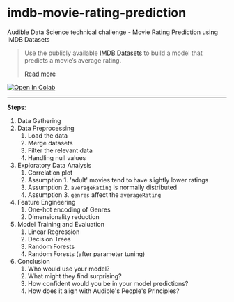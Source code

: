 # imdb-movie-rating-prediction
Audible Data Science technical challenge - Movie Rating Prediction using IMDB Datasets

> Use the publicly available [IMDB Datasets](https://www.imdb.com/interfaces/) to build a model that predicts a movie’s average rating.
>
> [Read more](./Audible_DS_TakeHome.pdf)

<a target="_blank" href="https://colab.research.google.com/github/jyok117/imdb-movie-rating-prediction/blob/main/imdb_movie_rating_prediction.ipynb">
  <img src="https://colab.research.google.com/assets/colab-badge.svg" alt="Open In Colab"/>
</a>

---

**Steps**:
1. Data Gathering
2. Data Preprocessing
    1. Load the data
    2. Merge datasets
    3. Filter the relevant data
    4. Handling null values
3. Exploratory Data Analysis
    1. Correlation plot
    2. Assumption 1. 'adult' movies tend to have slightly lower ratings
    3. Assumption 2. `averageRating` is normally distributed
    4. Assumption 3. `genres` affect the `averageRating`
4. Feature Engineering
    1. One-hot encoding of Genres
    2. Dimensionality reduction
5. Model Training and Evaluation
    1. Linear Regression
    2. Decision Trees
    3. Random Forests
    4. Random Forests (after parameter tuning)
6. Conclusion
    1. Who would use your model?
    2. What might they find surprising?
    3. How confident would you be in your model predictions?
    4. How does it align with Audible's People's Principles?
